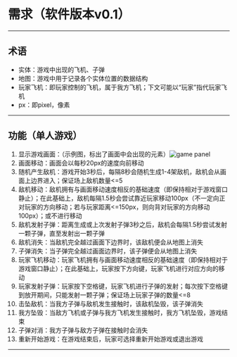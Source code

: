 # 需求（软件版本v0.1）
---
## 术语
- 实体：游戏中出现的飞机、子弹
- 地图：游戏中用于记录各个实体位置的数据结构
- 玩家飞机：即玩家控制的飞机，属于我方飞机；下文可能以“玩家”指代玩家飞机
- px：即pixel，像素

---
## 功能（单人游戏）

1. 显示游戏画面：（示例图，标出了画面中会出现的元素）![game panel](/game_panel.png)
2. 画面移动：画面会以每秒20px的速度向前移动
3. 随机产生敌机：游戏开始3秒后，每隔8秒会随机生成1-4架敌机，敌机会从画面上边界进入；保证场上敌机数量<=5
4. 敌机移动：敌机拥有与画面移动速度相反的基础速度（即保持相对于游戏窗口静止）；在此基础上，敌机每隔1.5秒会尝试靠近玩家移动100px（不一定向正对玩家的方向移动；若与玩家距离<=150px，则向背对玩家的方向移动100px）；或不进行移动
5. 敌机发射子弹：距离生成或上次发射子弹3秒之后，敌机会每隔1.5秒尝试发射一颗子弹，直至发射出一颗子弹
6. 敌机消失：当敌机完全越过画面下边界时，该敌机便会从地图上消失
7. 子弹消失：当子弹完全越过画面边界时，该子弹便会从地图上消失
8. 玩家飞机移动：玩家飞机拥有与画面移动速度相反的基础速度（即保持相对于游戏窗口静止）；在此基础上，玩家按下方向键，玩家飞机进行对应方向的移动
9. 玩家发射子弹：玩家按下空格键，玩家飞机进行子弹的发射；每次按下空格键到放开期间，只能发射一颗子弹；保证场上玩家子弹的数量<=8
10. 击坠敌机：当我方子弹与敌机发生接触时，该敌机坠毁，该子弹消失
11. 我方坠毁：当敌方飞机或子弹与我方飞机发生接触时，我方飞机坠毁，游戏结束
12. 子弹对消：我方子弹与敌方子弹在接触时会消失
13. 重新开始游戏：在游戏结束后，玩家可选择重新开始游戏或退出游戏

--- 